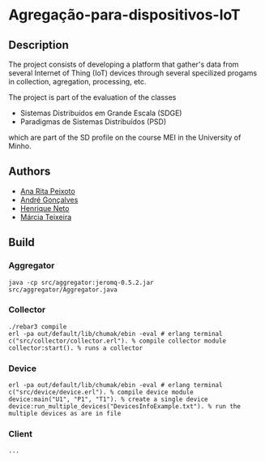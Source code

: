# Agregação-para-dispositivos-IoT

## Description

The project consists of developing a platform that gather's data from several Internet of Thing (IoT) devices through several specilized progams in collection, agregation, processing, etc.

The project is part of the evaluation of the classes
 - Sistemas Distribuídos em Grande Escala (SDGE)
 - Paradigmas de Sistemas Distribuídos (PSD)

which are part of the SD profile on the course MEI in the University of Minho.

## Authors

- [Ana Rita Peixoto](https://github.com/rita-peixoto)
- [André Gonçalves](https://github.com/andredsg)
- [Henrique Neto](https://github.com/K1yps)
- [Márcia Teixeira](https://github.com/teixeiramarcia)

## Build

### Aggregator
    java -cp src/aggregator:jeromq-0.5.2.jar src/aggregator/Aggregator.java

### Collector
    ./rebar3 compile
    erl -pa out/default/lib/chumak/ebin -eval # erlang terminal
    c("src/collector/collector.erl"). % compile collector module
    collector:start(). % runs a collector

### Device
    erl -pa out/default/lib/chumak/ebin -eval # erlang terminal
    c("src/device/device.erl"). % compile device module
    device:main("U1", "P1", "T1"). % create a single device
    device:run_multiple_devices("DevicesInfoExample.txt"). % run the multiple devices as are in file

### Client
    ...
